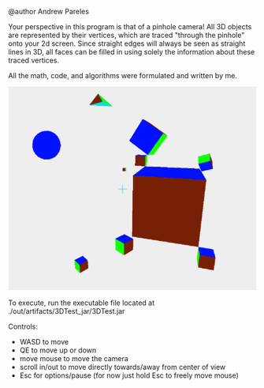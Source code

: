 @author Andrew Pareles

Your perspective in this program is that of a pinhole camera! All 3D objects are represented by their vertices, which are traced "through the pinhole" onto your 2d screen. Since straight edges will always be seen as straight lines in 3D, all faces can be filled in using solely the information about these traced vertices.

All the math, code, and algorithms were formulated and written by me.

![](demophoto.png)

To execute, run the executable file located at ./out/artifacts/3DTest_jar/3DTest.jar

Controls:
- WASD to move
- QE to move up or down
- move mouse to move the camera
- scroll in/out to move directly towards/away from center of view
- Esc for options/pause (for now just hold Esc to freely move mouse)
